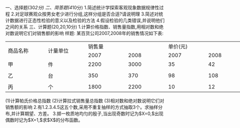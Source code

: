 一、选择题(30*2分)
 二、简答题(4*10分)
 1.简述统计学探索客观现象数据规律性过程
 2.对足球赛观众按男女老少进行分组,这样分组是否合适?请说明理
 3.简述对统计数据进行正态性检验的意义以及检验的方法
 4.假设检验的几类错误,并说明他们之间的关系
 三、计算题(20,20,10分)
 1.计算价格指数、销售量指数,用相对数和绝对数说明它们对销售额的影响
 样题:
 某百货公司2007,2008年的销售情况如下表:
 <table data-lake-id="fFpDm" id="fFpDm" width-mode="contain" class="lake-table" style="width: 750px"><colgroup><col width="125"><col width="125"><col width="125"><col width="125"><col width="125"><col width="125"></colgroup><tbody><tr data-lake-id="u56a1e66d" id="u56a1e66d"><td data-lake-id="u32fcc8d8" id="u32fcc8d8" rowSpan="2" style="vertical-align: middle">商品名称
 </td><td data-lake-id="ub55b77d5" id="ub55b77d5" rowSpan="2" style="vertical-align: middle">计量单位
 </td><td data-lake-id="u54c0839e" id="u54c0839e" colSpan="2" style="vertical-align: middle">销售量
 </td><td data-lake-id="u096db688" id="u096db688" colSpan="2" style="vertical-align: middle">单价(元)
 </td></tr><tr data-lake-id="u8dc90ea5" id="u8dc90ea5"><td data-lake-id="u7b433221" id="u7b433221" style="vertical-align: middle">2007
 </td><td data-lake-id="u3ac9ddae" id="u3ac9ddae" style="vertical-align: middle">2008
 </td><td data-lake-id="ubb586a78" id="ubb586a78" style="vertical-align: middle">2007
 </td><td data-lake-id="u8282f1c6" id="u8282f1c6" style="vertical-align: middle">2008
 </td></tr><tr data-lake-id="u16c54593" id="u16c54593"><td data-lake-id="u0e7d2012" id="u0e7d2012" style="vertical-align: middle">甲
 </td><td data-lake-id="uca07d305" id="uca07d305" style="vertical-align: middle">件
 </td><td data-lake-id="u2cddcfcc" id="u2cddcfcc" style="vertical-align: middle"> 2200
 </td><td data-lake-id="ua1261ace" id="ua1261ace" style="vertical-align: middle"> 3000
 </td><td data-lake-id="u76f60c43" id="u76f60c43" style="vertical-align: middle">35
 </td><td data-lake-id="ub1e6cd2a" id="ub1e6cd2a" style="vertical-align: middle">42
 </td></tr><tr data-lake-id="ue2533743" id="ue2533743" style="height: 40px"><td data-lake-id="u1fa8c01f" id="u1fa8c01f" style="vertical-align: middle">乙
 </td><td data-lake-id="u38b18bf7" id="u38b18bf7" style="vertical-align: middle">台
 </td><td data-lake-id="u59852cda" id="u59852cda" style="vertical-align: middle">350
 </td><td data-lake-id="u6863c0c2" id="u6863c0c2" style="vertical-align: middle"> 370
 </td><td data-lake-id="ucb10fc5b" id="ucb10fc5b" style="vertical-align: middle">98
 </td><td data-lake-id="u3c2492cf" id="u3c2492cf" style="vertical-align: middle">108
 </td></tr><tr data-lake-id="ubba1dcd2" id="ubba1dcd2"><td data-lake-id="u69a25091" id="u69a25091" style="vertical-align: middle">丙
 </td><td data-lake-id="u7dbc6710" id="u7dbc6710" style="vertical-align: middle">个
 </td><td data-lake-id="u10538635" id="u10538635" style="vertical-align: middle">1800
 </td><td data-lake-id="u95f383e8" id="u95f383e8" style="vertical-align: middle"> 2200
 </td><td data-lake-id="ubed07cbb" id="ubed07cbb" style="vertical-align: middle">10
 </td><td data-lake-id="ub8a36ee6" id="ub8a36ee6" style="vertical-align: middle"> 12
 </td></tr></tbody></table>(1)计算帕氏价格总指数
 (2)计算拉式销售量总指数
 (3)相对数和绝对数说明它们对销售额的影响
 2.有1.2.3.4.5这五个数,采用不重复抽样的方式抽取3个。求抽样分布,并计算期望、方差。
 3.掷一枚质地均匀的殷子,当出现奇数时记为$X=0,$出现偶数时记为$X=1,$求$X$的分布函数。
 ​

 